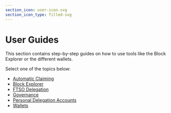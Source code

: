 ```yaml
---
section_icon: user-icon.svg
section_icon_type: filled-svg
---
```


# User Guides

This section contains step-by-step guides on how to use tools like the Block Explorer or the different wallets.

Select one of the topics below:

* [Automatic Claiming](./automatic-claiming.md)
* [Block Explorer](./block-explorer.md)
* [FTSO Delegation](./delegation/index.md)
* [Governance](./governance/index.md)
* [Personal Delegation Accounts](./personal-delegation-account.md)
* [Wallets](./wallets/index.md)
